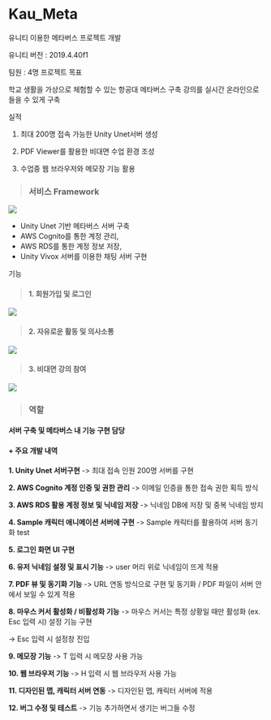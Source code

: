 # Kau_Meta

유니티 이용한 메타버스 프로젝트 개발

유니티 버전 : 2019.4.40f1

팀원 :  4명
프로젝트 목표

학교 생활을 가상으로 체험할 수 있는 항공대 메타버스 구축
강의를 실시간 온라인으로 들을 수 있게 구축
 

실적

1. 최대 200명 접속 가능한 Unity Unet서버 생성

2. PDF Viewer를 활용한 비대면 수업 환경 조성

3. 수업중 웹 브라우저와 메모장 기능 활용


> ### 서비스 Framework
<img src="https://velog.velcdn.com/images/opop8834/post/8046d03a-10a7-4df9-9829-ee6568275ae9/image.png">

- Unity Unet 기반 메타버스 서버 구축<br/>
- AWS Cognito를 통한 계정 관리, <br/>
- AWS RDS를 통한 계정 정보 저장, <br/>
- Unity Vivox 서버를 이용한 채팅 서버 구현

기능
> #### 1. 회원가입 및 로그인
<img src="https://velog.velcdn.com/images/opop8834/post/f5b13542-f677-488b-9503-d2ea57291bd0/image.png">

> #### 2. 자유로운 활동 및 의사소통
<img src="https://velog.velcdn.com/images/opop8834/post/4e5e45f7-6bf6-481a-9cbd-3185a0c30466/image.png">

> #### 3. 비대면 강의 참여
<img src="https://velog.velcdn.com/images/opop8834/post/ffd226ed-9995-443f-9d61-ccd1aab35a24/image.png">


> ### 역할
#### 서버 구축 및 메타버스 내 기능 구현 담당
#### + 주요 개발 내역
**1. Unity Unet 서버구현**
 -> 최대 접속 인원 200명 서버를 구현
 
**2. AWS  Cognito 계정 인증 및 권한 관리**
 ->  이메일 인증을 통한 접속 권한 획득 방식
 
**3. AWS RDS 활용 계정 정보 및 닉네임 저장**
 ->  닉네임 DB에 저장 및 중복 닉네임 방지
 
**4. Sample 캐릭터 애니메이션 서버에 구현**
 ->    Sample 캐릭터를 활용하여 서버 동기화 test
 
**5. 로그인 화면 UI 구현**

**6. 유저 닉네임 설정 및 표시  기능**
 ->   user 머리 위로 닉네임이 뜨게 적용
 
**7. PDF 뷰 및 동기화 기능**
 ->   URL 연동 방식으로 구현 및 동기화 / PDF 파일이 서버 안에서 보일 수 있게 적용
 
**8. 마우스 커서 활성화 / 비활성화 기능**
 ->   마우스 커서는 특정 상황일 때만 활성화 (ex. Esc 입력 시)
설정 기능 구현

 ->  Esc 입력 시 설정창 진입
 
**9. 메모장 기능**
 ->  T 입력 시 메모장 사용 가능 
 
**10. 웹 브라우저 기능**
 ->  H 입력 시 웹 브라우저 사용 가능
 
**11. 디자인된  맵, 캐릭터 서버 연동**
 ->  디자인된 맵, 캐릭터 서버에 적용
 
**12. 버그 수정 및 테스트**
 ->  기능 추가하면서 생기는 버그들 수정
 

